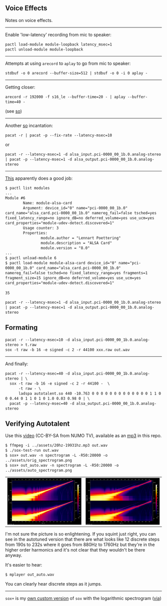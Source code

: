 Voice Effects
---


Notes on voice effects.

---

Enable 'low-latency' recording from mic to speaker:

```
pactl load-module module-loopback latency_msec=1
pactl unload-module module-loopback
```

---

Attempts at using `arecord` to `aplay` to go from mic to speaker:

```
stdbuf -o 0 arecord --buffer-size=512 | stdbuf -o 0 -i 0 aplay -
```

---

Getting closer:

```
arecord -r 192000 -f s16_le --buffer-time=20 - | aplay --buffer-time=40 -
```

(see [so](https://askubuntu.com/questions/123798/how-to-hear-my-voice-in-speakers-with-a-mic))

---

Another [so](https://superuser.com/questions/87571/how-to-hear-mic-sound-over-speakers-ubuntu-karmic) incantation:

```
pacat -r | pacat -p --fix-rate --latency-msec=10
```

or

```
pacat -r --latency-msec=1 -d alsa_input.pci-0000_00_1b.0.analog-stereo | pacat -p --latency-msec=1 -d alsa_output.pci-0000_00_1b.0.analog-stereo
```

---

[This](https://juho.tykkala.fi/Pulseaudio-and-latency) apparently does a good job:

```
$ pactl list modules 
...
Module #6
        Name: module-alsa-card
        Argument: device_id="0" name="pci-0000_00_1b.0" card_name="alsa_card.pci-0000_00_1b.0" namereg_fail=false tsched=yes fixed_latency_range=no ignore_dB=no deferred_volume=yes use_ucm=yes card_properties="module-udev-detect.discovered=1"
        Usage counter: 3
        Properties:
                module.author = "Lennart Poettering"
                module.description = "ALSA Card"
                module.version = "8.0"
...
$ pactl unload-module 6
$ pactl load-module module-alsa-card device_id="0" name="pci-0000_00_1b.0" card_name="alsa_card.pci-0000_00_1b.0" namereg_fail=false tsched=no fixed_latency_range=yes fragments=1 fragment_size=15 ignore_dB=no deferred_volume=yes use_ucm=yes card_properties="module-udev-detect.discovered=1" 

35
```

```
pacat -r --latency-msec=1 -d alsa_input.pci-0000_00_1b.0.analog-stereo | pacat -p --latency-msec=1 -d alsa_output.pci-0000_00_1b.0.analog-stereo
```


Formating
---


```
pacat -r --latency-msec=10 -d alsa_input.pci-0000_00_1b.0.analog-stereo > t.raw
sox -t raw -b 16 -e signed -c 2 -r 44100 xxx.raw out.wav
```

---

And finally:

```
pacat -r --latency-msec=40 -d alsa_input.pci-0000_00_1b.0.analog-stereo | \
  sox -t raw -b 16 -e signed -c 2 -r 44100 -  \
      -t raw - \
      ladspa autotalent.so 440 -10.763 0 0 0 0 0 0 0 0 0 0 0 0 0 1 1 0 0 0.44 0 1 1 0 1 0 1.0 0.03 0.98 0 | \
  pacat -p --latency-msec=40 -d alsa_output.pci-0000_00_1b.0.analog-stereo
```

Verifying Autotalent
---


Use this [video](https://www.youtube.com/watch?v=aId2LNZEuKo) (CC-BY-SA from NUMO TV), available as an [mp3](assets/20hz-199931hz.mp3) in this repo.

```
$ ffmpeg -i ../assets/20hz-19931hz.mp3 out.wav
$ ./sox-test-run out.wav
$ sox+ out.wav -n spectrogram -L -R50:20000 -o ../assets/orig_spectrogram.png
$ sox+ out_auto.wav -n spectrogram -L -R50:20000 -o ../assets/auto_spectrogram.png
```

| | |
|---|---|
| ![original spectrogram](assets/orig_spectrogram.png) | ![autotuned spectrogram](assets/auto_spectrogram.png) |

I'm not sure the picture is so enlightening.
If you squint just right, you can see in the autotuned version that there are what looks like 12 discrete steps from 190s to 232s where it goes from
880Hz to 1760Hz but they're in the higher order harmonics and it's not clear that they wouldn't be there anyway.

It's easier to hear:

```
$ mplayer out_auto.wav
```

You can clearly hear discrete steps as it jumps.

---

`sox+` is my [own custom version](https://github.com/abetusk/sox) of `sox` with the logarithmic spectrogram ([via](https://github.com/jdesbonnet/joe-desbonnet-blog/blob/master/projects/sox-log-spectrogram/spectrogram.c))
